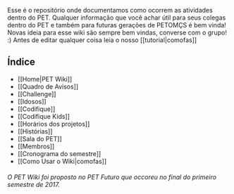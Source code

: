 Esse é o repositório onde documentamos como ocorrem as atividades dentro do PET. Qualquer informação que você achar útil para seus colegas dentro do PET e também para futuras gerações de PETOMÇS é bem vinda! Novas ideia para esse wiki são sempre bem vindas, converse com o grupo! :)
Antes de editar qualquer coisa leia o nosso [[tutorial|comofas]]

## Índice
* [[Home|PET Wiki]]
* [[Quadro de Avisos]]
* [[Challenge]]
* [[Idosos]]
* [[Codifique]]
* [[Codifique Kids]]
* [[Horários dos projetos]]
* [[Histórias]]
* [[Sala do PET]]
* [[Membros]]
* [[Cronograma do semestre]]
* [[Como Usar o Wiki|comofas]]








###### *O PET Wiki foi proposto no PET Futuro que occoreu no final do primeiro semestre de 2017.*